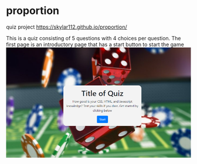 # proportion
quiz project
https://skylar112.github.io/proportion/



This is a quiz consisting of 5 questions with 4 choices per question. 
The first page is an introductory page that has a start button to start the game
![](/Images/Opening.PNG)
